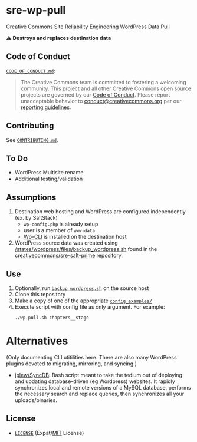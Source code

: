 # sre-wp-pull

Creative Commons Site Reliability Engineering WordPress Data Pull

**:warning: Destroys and replaces destination data**


## Code of Conduct

[`CODE_OF_CONDUCT.md`](CODE_OF_CONDUCT.md):
> The Creative Commons team is committed to fostering a welcoming community.
> This project and all other Creative Commons open source projects are governed
> by our [Code of Conduct][code_of_conduct]. Please report unacceptable
> behavior to [conduct@creativecommons.org](mailto:conduct@creativecommons.org)
> per our [reporting guidelines][reporting_guide].

[code_of_conduct]:https://creativecommons.github.io/community/code-of-conduct/
[reporting_guide]:https://creativecommons.github.io/community/code-of-conduct/enforcement/


## Contributing

See [`CONTRIBUTING.md`](CONTRIBUTING.md).


## To Do

- WordPress Multisite rename
- Additional testing/validation


## Assumptions

1. Destination web hosting and WordPress are configured independently (ex. by
   SaltStack)
   - `wp-config.php` is already setup
   - user is a member of `www-data`
   - [Wp-CLI][wp-cli] is installed on the destination host
2. WordPress source data was created using
   [/states/wordpress/files/backup_wordpress.sh][backup] found in the
   [creativecommons/sre-salt-prime][salt-prime] repository.

[wp-cli]: https://wp-cli.org/
[salt-prime]: https://github.com/creativecommons/sre-salt-prime
[backup]: https://github.com/creativecommons/sre-salt-prime/blob/master/states/wordpress/files/backup_wordpress.sh


## Use

1. Optionally, run [`backup_wordpress.sh`][backup] on the source host
2. Clone this repository
3. Make a copy of one of the appropriate [`config_examples/`](config_examples/)
4. Execute script with config file as only argument. For example:
    ```shell
    ./wp-pull.sh chapters__stage
    ```


# Alternatives

(Only documenting CLI utitilities here. There are also many WordPress plugins
devoted to migrating, mirroring, and syncing.)

- [jplew/SyncDB][syncdb]: Bash script meant to take the tedium out of deploying
  and updating database-driven (eg Wordpress) websites. It rapidly synchronizes
  local and remote versions of a MySQL database, performs the necessary search
  and replace queries, then synchronizes all your uploads/binaries.

[syncdb]: https://github.com/jplew/SyncDB


## License

- [`LICENSE`](LICENSE) (Expat/[MIT][mit] License)

[mit]: http://www.opensource.org/licenses/MIT "The MIT License | Open Source Initiative"
